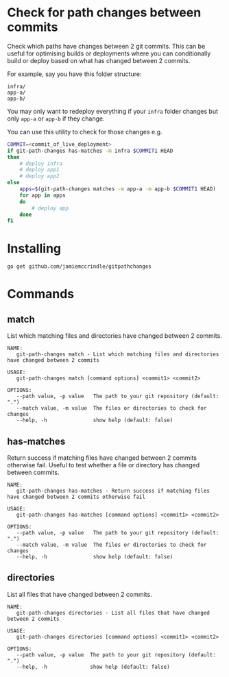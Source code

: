 # Check for path changes between commits

Check which paths have changes between 2 git commits. This can be useful for optimising builds or deployments where
you can conditionally build or deploy based on what has changed between 2 commits.

For example, say you have this folder structure:

```
infra/
app-a/
app-b/
```

You may only want to redeploy everything if your `infra` folder changes but only `app-a` or `app-b` if they change.

You can use this utility to check for those changes e.g.

```bash
COMMIT=<commit_of_live_deployment>
if git-path-changes has-matches -m infra $COMMIT1 HEAD
then
    # deploy infra
    # deploy app1
    # deploy app2
else
    apps=$(git-path-changes matches -m app-a -m app-b $COMMIT1 HEAD)
    for app in apps
    do
        # deploy app
    done
fi
```

# Installing

```bash
go get github.com/jamiemccrindle/gitpathchanges
```

# Commands

## match

List which matching files and directories have changed between 2 commits.

```
NAME:
   git-path-changes match - List which matching files and directories have changed between 2 commits

USAGE:
   git-path-changes match [command options] <commit1> <commit2>

OPTIONS:
   --path value, -p value   The path to your git repository (default: ".")
   --match value, -m value  The files or directories to check for changes
   --help, -h               show help (default: false)
```

## has-matches

Return success if matching files have changed between 2 commits otherwise fail. Useful to test whether a file or directory has changed between commits.

```
NAME:
   git-path-changes has-matches - Return success if matching files have changed between 2 commits otherwise fail

USAGE:
   git-path-changes has-matches [command options] <commit1> <commit2>

OPTIONS:
   --path value, -p value   The path to your git repository (default: ".")
   --match value, -m value  The files or directories to check for changes
   --help, -h               show help (default: false)
```

## directories

List all files that have changed between 2 commits.

```
NAME:
   git-path-changes directories - List all files that have changed between 2 commits

USAGE:
   git-path-changes directories [command options] <commit1> <commit2>

OPTIONS:
   --path value, -p value  The path to your git repository (default: ".")
   --help, -h              show help (default: false)
```